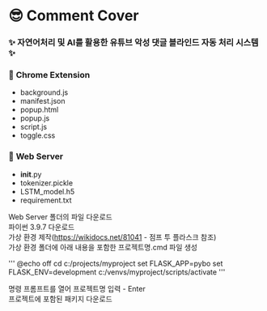 # &#128526; Comment Cover
### &#10024; 자연어처리 및 AI를 활용한 유튜브 악성 댓글 블라인드 자동 처리 시스템 &#10024;

### &#127751; **Chrome Extension**
- background.js
- manifest.json
- popup.html
- popup.js
- script.js
- toggle.css


### &#127875; **Web Server**
- __init__.py
- tokenizer.pickle
- LSTM_model.h5
- requirement.txt

Web Server 폴더의 파일 다운로드</br>
파이썬 3.9.7 다운로드</br>
가상 환경 제작(https://wikidocs.net/81041 - 점프 투 플라스크 참조)</br>
가상 환경 폴더에 아래 내용을 포함한 프로젝트명.cmd 파일 생성</br>

'''
@echo off
cd c:/projects/myproject
set FLASK_APP=pybo
set FLASK_ENV=development
c:/venvs/myproject/scripts/activate
'''

명령 프롬프트를 열어 프로젝트명 입력 - Enter</br>
프로젝트에 포함된 패키지 다운로드</br>
